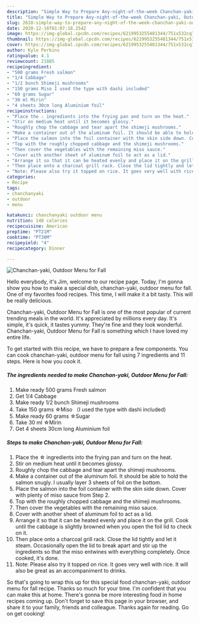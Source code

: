 ```yaml
---
description: "Simple Way to Prepare Any-night-of-the-week Chanchan-yaki, Outdoor Menu for Fall"
title: "Simple Way to Prepare Any-night-of-the-week Chanchan-yaki, Outdoor Menu for Fall"
slug: 2618-simple-way-to-prepare-any-night-of-the-week-chanchan-yaki-outdoor-menu-for-fall
date: 2020-12-16T01:07:18.254Z
image: https://img-global.cpcdn.com/recipes/6219953255481344/751x532cq70/chanchan-yaki-outdoor-menu-for-fall-recipe-main-photo.jpg
thumbnail: https://img-global.cpcdn.com/recipes/6219953255481344/751x532cq70/chanchan-yaki-outdoor-menu-for-fall-recipe-main-photo.jpg
cover: https://img-global.cpcdn.com/recipes/6219953255481344/751x532cq70/chanchan-yaki-outdoor-menu-for-fall-recipe-main-photo.jpg
author: Kyle Perkins
ratingvalue: 4.1
reviewcount: 21885
recipeingredient:
- "500 grams Fresh salmon"
- "1/4 Cabbage"
- "1/2 bunch Shimeji mushrooms"
- "150 grams Miso I used the type with dashi included"
- "60 grams Sugar"
- "30 ml Mirin"
- "4 sheets 30cm long Aluminium foil"
recipeinstructions:
- "Place the ☆ ingredients into the frying pan and turn on the heat."
- "Stir on medium heat until it becomes glossy."
- "Roughly chop the cabbage and tear apart the shimeji mushrooms."
- "Make a container out of the aluminum foil. It should be able to hold the salmon snugly. I usually layer 3 sheets of foil on the bottom."
- "Place the salmon into the foil container with the skin side down. Cover with plenty of miso sauce from Step 2."
- "Top with the roughly chopped cabbage and the shimeji mushrooms."
- "Then cover the vegetables with the remaining miso sauce."
- "Cover with another sheet of aluminum foil to act as a lid."
- "Arrange it so that it can be heated evenly and place it on the grill. Cook until the cabbage is slightly browned when you open the foil lid to check on it."
- "Then place onto a charcoal grill rack. Close the lid tightly and let it steam. Occasionally open the lid to break apart and stir up the ingredients so that the miso entwines with everything completely. Once cooked, it&#39;s done."
- "Note: Please also try it topped on rice. It goes very well with rice. It will also be great as an accompaniment to drinks."
categories:
- Recipe
tags:
- chanchanyaki
- outdoor
- menu

katakunci: chanchanyaki outdoor menu 
nutrition: 148 calories
recipecuisine: American
preptime: "PT21M"
cooktime: "PT30M"
recipeyield: "4"
recipecategory: Dinner

---
```



![Chanchan-yaki, Outdoor Menu for Fall](https://img-global.cpcdn.com/recipes/6219953255481344/751x532cq70/chanchan-yaki-outdoor-menu-for-fall-recipe-main-photo.jpg)

Hello everybody, it's Jim, welcome to our recipe page. Today, I'm gonna show you how to make a special dish, chanchan-yaki, outdoor menu for fall. One of my favorites food recipes. This time, I will make it a bit tasty. This will be really delicious.

Chanchan-yaki, Outdoor Menu for Fall is one of the most popular of current trending meals in the world. It's appreciated by millions every day. It's simple, it's quick, it tastes yummy. They're fine and they look wonderful. Chanchan-yaki, Outdoor Menu for Fall is something which I have loved my entire life.




To get started with this recipe, we have to prepare a few components. You can cook chanchan-yaki, outdoor menu for fall using 7 ingredients and 11 steps. Here is how you cook it.

<!--inarticleads1-->

##### The ingredients needed to make Chanchan-yaki, Outdoor Menu for Fall:

1. Make ready 500 grams Fresh salmon
1. Get 1/4 Cabbage
1. Make ready 1/2 bunch Shimeji mushrooms
1. Take 150 grams ☆Miso （I used the type with dashi included)
1. Make ready 60 grams ☆Sugar
1. Take 30 ml ☆Mirin
1. Get 4 sheets 30cm long Aluminium foil




<!--inarticleads2-->

##### Steps to make Chanchan-yaki, Outdoor Menu for Fall:

1. Place the ☆ ingredients into the frying pan and turn on the heat.
1. Stir on medium heat until it becomes glossy.
1. Roughly chop the cabbage and tear apart the shimeji mushrooms.
1. Make a container out of the aluminum foil. It should be able to hold the salmon snugly. I usually layer 3 sheets of foil on the bottom.
1. Place the salmon into the foil container with the skin side down. Cover with plenty of miso sauce from Step 2.
1. Top with the roughly chopped cabbage and the shimeji mushrooms.
1. Then cover the vegetables with the remaining miso sauce.
1. Cover with another sheet of aluminum foil to act as a lid.
1. Arrange it so that it can be heated evenly and place it on the grill. Cook until the cabbage is slightly browned when you open the foil lid to check on it.
1. Then place onto a charcoal grill rack. Close the lid tightly and let it steam. Occasionally open the lid to break apart and stir up the ingredients so that the miso entwines with everything completely. Once cooked, it&#39;s done.
1. Note: Please also try it topped on rice. It goes very well with rice. It will also be great as an accompaniment to drinks.




So that's going to wrap this up for this special food chanchan-yaki, outdoor menu for fall recipe. Thanks so much for your time. I'm confident that you can make this at home. There's gonna be more interesting food in home recipes coming up. Don't forget to save this page in your browser, and share it to your family, friends and colleague. Thanks again for reading. Go on get cooking!
